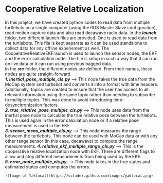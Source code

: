 # Cooperative Relative Localization

In this project, we have created python codes to read data from multiple turtlebots on a single computer (using the ROS Master Slave configuration), read motion capture data and also read decawave radio data.
In the ***launch*** folder, two different launch files are provided. One is used to read data from the turtlebots. This file is kept separate as it can be used standalone to collect data for any offline experiement as well. The CooperativeRelativeEKF.launch is used to launch the sensor nodes, the EKF and the error calculation node. The file is setup in such a way that it can run on live data or it can run using previous bagged data.  
In the ***src*** folder, the different nodes are defined. From their names, these nodes are quite straight-forward.  
***1. inertial_pose_multiple_cls.py*** --> This node takes the true data from the MoCap system and turtlebot and converts it into a format with time headers. Additionally, topics are created to ensure that the user has access to all relevant information using the same topic rather than needing to subscribe to multiple topics. This was done to avoid introducing time-desynchronization factors.  
***2. true_relative_pose_multiple_cls.py*** --> This node uses data from the inertial pose node to calculate the true relative pose between the turtlebots. This is used again in the error calculation node or if a relative pose measurement is used in the EKF.  
***3. sensor_meas_multiple_cls.py*** --> This node measures the range between the turtlebots. This node can be used with MoCap data or with any other range sensor (in this case, decawave) to compute the range measurements.
***4. relative_ekf_multiple_range_cls.py*** --> This is the cooperative relative localization node with EKF. There are different flags to allow and stop different measurements from being used by the EKF.  
***5. error_node_multiple_cls.py*** --> This node takes in the true states and estimated states and computes the errors.  
  
    
    ![Image of Yaktocat](https://octodex.github.com/images/yaktocat.png)
